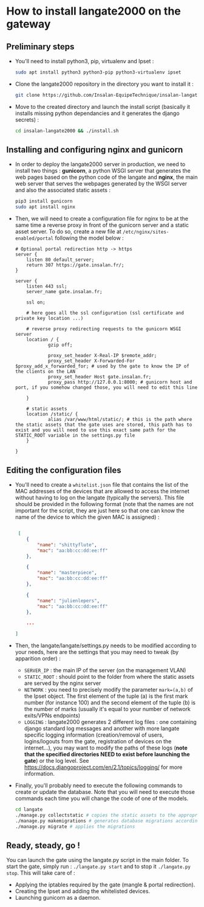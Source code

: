 # How to install langate2000 on the gateway

## Preliminary steps

* You'll need to install python3, pip, virtualenv and Ipset :

    ```bash
    sudo apt install python3 python3-pip python3-virtualenv ipset
    ```

* Clone the langate2000 repository in the directory you want to install it :

    ```bash
    git clone https://github.com/Insalan-EquipeTechnique/insalan-langate2000.git
    ```
 
* Move to the created directory and launch the install script (basically it installs missing python dependancies and it generates the django secrets) :

     ```bash
     cd insalan-langate2000 && ./install.sh
     ```

## Installing and configuring nginx and gunicorn

* In order to deploy the langate2000 server in production, we need to install two things : **gunicorn**, a python WSGI server that generates the web pages based on the python code of the langate and **nginx**, the main web server that serves the webpages generated by the WSGI server and also the associated static assets :

    ```bash
    pip3 install gunicorn
    sudo apt install nginx
    ```

* Then, we will need to create a configuration file for nginx to be at the same time a reverse proxy in front of the gunicorn server and a static asset server. To do so, create a new file at `/etc/nginx/sites-enabled/portal` following the model below :

    ```nginx
    # Optional portal redirection http -> https
    server {
        listen 80 default_server;
        return 307 https://gate.insalan.fr/;
    }

    server {
        listen 443 ssl;
        server_name gate.insalan.fr;

        ssl on;

        # here goes all the ssl configuration (ssl certificate and private key location ...)

        # reverse proxy redirecting requests to the gunicorn WSGI server
        location / {
                gzip off;
		
                proxy_set_header X-Real-IP $remote_addr;
                proxy_set_header X-Forwarded-For $proxy_add_x_forwarded_for; # used by the gate to know the IP of the clients on the LAN
                proxy_set_header Host gate.insalan.fr;
                proxy_pass http://127.0.0.1:8000; # gunicorn host and port, if you somehow changed those, you will need to edit this line
		
        }
	
        # static assets
        location /static/ {
                alias /var/www/html/static/; # this is the path where the static assets that the gate uses are stored, this path has to exist and you will need to use this exact same path for the STATIC_ROOT variable in the settings.py file 
        }

    }

    ```

## Editing the configuration files

* You'll need to create a `whitelist.json` file that contains the list of the MAC addresses of the devices that are allowed to access the internet without having to log on the langate (typically the servers). This file should be provided in the following format (note that the names are not important for the script, they are just here so that one can know the name of the device to which the given MAC is assigned) :

    ```json

	 [
		{
			"name": "shittyflute",
			"mac": "aa:bb:cc:dd:ee:ff"
		},

		{
			"name": "masterpiece",
			"mac": "aa:bb:cc:dd:ee:ff"
		},

		{                                 	
			"name": "julienlepers",
			"mac": "aa:bb:cc:dd:ee:ff"
		},

		...

	]

    ```

* Then, the langate/langate/settings.py needs to be modified according to your needs, here are the settings that you may need to tweak (by apparition order) :
	
	- `SERVER_IP` : the main IP of the server (on the management VLAN)
	- `STATIC_ROOT` : should point to the folder from where the static assets are served by the nginx server
	- `NETWORK` : you need to precisely modify the parameter `mark=(a,b)` of the Ipset object. The first element of the tuple (a) is the first mark number (for instance 100) and the second element of the tuple (b) is the number of marks (usually it's equal to your number of network exits/VPNs endpoints)
	- `LOGGING` : langate2000 generates 2 different log files : one containing django standard log messages and another with more langate specific logging information (creation/removal of users, logins/logouts from the gate, registration of devices on the internet...), you may want to modify the paths of these logs (**note that the specified directories NEED to exist before launching the gate**) or the log level. See https://docs.djangoproject.com/en/2.1/topics/logging/ for more information.

* Finally, you'll probably need to execute the following commands to create or update the database. Note that you will need to execute those commands each time you will change the code of one of the models.

    ```bash
    cd langate
    ./manage.py collectstatic # copies the static assets to the appropriate directory 
    ./manage.py makemigrations # generates database migrations according to the changes made to the code
    ./manage.py migrate # applies the migrations
    ```

## Ready, steady, go !

You can launch the gate using the langate.py script in the main folder.
To start the gate, simply run : `./langate.py start` and to stop it `./langate.py stop`.
This will take care of :
* Applying the iptables required by the gate (mangle & portal redirection).
* Creating the Ipset and adding the whitelisted devices.
* Launching gunicorn as a daemon.

